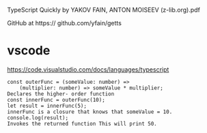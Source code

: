 TypeScript Quickly by YAKOV FAIN, ANTON MOISEEV (z-lib.org).pdf

GitHub at https:// github.com/yfain/getts

# vscode
https://code.visualstudio.com/docs/languages/typescript

```
const outerFunc = (someValue: number) =>
    (multiplier: number) => someValue * multiplier;
Declares the higher- order function
const innerFunc = outerFunc(10);
let result = innerFunc(5);
innerFunc is a closure that knows that someValue = 10.
console.log(result);
Invokes the returned function This will print 50.
```
